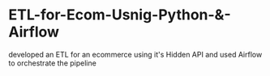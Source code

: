 # ETL-for-Ecom-Usnig-Python-&-Airflow
developed an ETL for an ecommerce using it's Hidden API and used Airflow to orchestrate the pipeline
